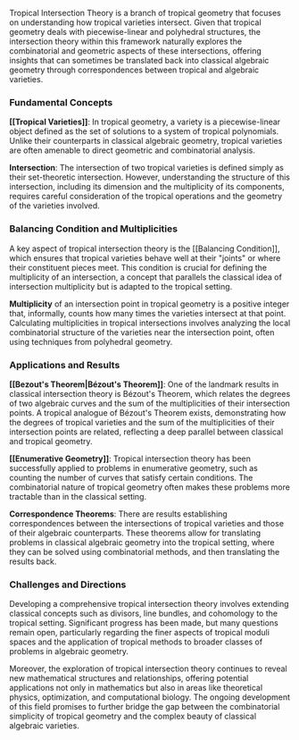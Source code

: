 Tropical Intersection Theory is a branch of tropical geometry that focuses on understanding how tropical varieties intersect. Given that tropical geometry deals with piecewise-linear and polyhedral structures, the intersection theory within this framework naturally explores the combinatorial and geometric aspects of these intersections, offering insights that can sometimes be translated back into classical algebraic geometry through correspondences between tropical and algebraic varieties.

### Fundamental Concepts

**[[Tropical Varieties]]**: In tropical geometry, a variety is a piecewise-linear object defined as the set of solutions to a system of tropical polynomials. Unlike their counterparts in classical algebraic geometry, tropical varieties are often amenable to direct geometric and combinatorial analysis.

**Intersection**: The intersection of two tropical varieties is defined simply as their set-theoretic intersection. However, understanding the structure of this intersection, including its dimension and the multiplicity of its components, requires careful consideration of the tropical operations and the geometry of the varieties involved.

### Balancing Condition and Multiplicities

A key aspect of tropical intersection theory is the [[Balancing Condition]], which ensures that tropical varieties behave well at their "joints" or where their constituent pieces meet. This condition is crucial for defining the multiplicity of an intersection, a concept that parallels the classical idea of intersection multiplicity but is adapted to the tropical setting.

**Multiplicity** of an intersection point in tropical geometry is a positive integer that, informally, counts how many times the varieties intersect at that point. Calculating multiplicities in tropical intersections involves analyzing the local combinatorial structure of the varieties near the intersection point, often using techniques from polyhedral geometry.

### Applications and Results

**[[Bezout's Theorem|Bézout's Theorem]]**: One of the landmark results in classical intersection theory is Bézout's Theorem, which relates the degrees of two algebraic curves and the sum of the multiplicities of their intersection points. A tropical analogue of Bézout's Theorem exists, demonstrating how the degrees of tropical varieties and the sum of the multiplicities of their intersection points are related, reflecting a deep parallel between classical and tropical geometry.

**[[Enumerative Geometry]]**: Tropical intersection theory has been successfully applied to problems in enumerative geometry, such as counting the number of curves that satisfy certain conditions. The combinatorial nature of tropical geometry often makes these problems more tractable than in the classical setting.

**Correspondence Theorems**: There are results establishing correspondences between the intersections of tropical varieties and those of their algebraic counterparts. These theorems allow for translating problems in classical algebraic geometry into the tropical setting, where they can be solved using combinatorial methods, and then translating the results back.

### Challenges and Directions

Developing a comprehensive tropical intersection theory involves extending classical concepts such as divisors, line bundles, and cohomology to the tropical setting. Significant progress has been made, but many questions remain open, particularly regarding the finer aspects of tropical moduli spaces and the application of tropical methods to broader classes of problems in algebraic geometry.

Moreover, the exploration of tropical intersection theory continues to reveal new mathematical structures and relationships, offering potential applications not only in mathematics but also in areas like theoretical physics, optimization, and computational biology. The ongoing development of this field promises to further bridge the gap between the combinatorial simplicity of tropical geometry and the complex beauty of classical algebraic varieties.
